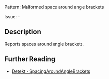 Pattern: Malformed space around angle brackets

Issue: -

## Description

Reports spaces around angle brackets.

## Further Reading

* [Detekt - SpacingAroundAngleBrackets](https://detekt.github.io/detekt/formatting.html#spacingaroundanglebrackets)